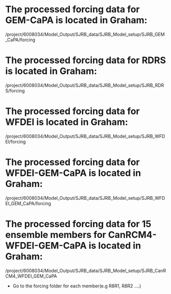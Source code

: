 # The processed forcing data for GEM-CaPA is located in Graham:

/project/6008034/Model_Output/SJRB_data/SJRB_Model_setup/SJRB_GEM_CaPA/forcing

# The processed forcing data for RDRS is located in Graham:

/project/6008034/Model_Output/SJRB_data/SJRB_Model_setup/SJRB_RDRS/forcing

# The processed forcing data for WFDEI is located in Graham:

/project/6008034/Model_Output/SJRB_data/SJRB_Model_setup/SJRB_WFDEI/forcing

# The processed forcing data for WFDEI-GEM-CaPA is located in Graham:

/project/6008034/Model_Output/SJRB_data/SJRB_Model_setup/SJRB_WFDEI_GEM_CaPA/forcing

# The processed forcing data for 15 ensemble members for CanRCM4-WFDEI-GEM-CaPA is located in Graham:

/project/6008034/Model_Output/SJRB_data/SJRB_Model_setup/SJRB_CanRCM4_WFDEI_GEM_CaPA
* Go to the forcing folder for each member(e.g R8R1, R8R2 ....)
